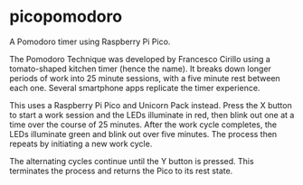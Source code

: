 # picopomodoro
A Pomodoro timer using Raspberry Pi Pico.

The Pomodoro Technique was developed by Francesco Cirillo using a tomato-shaped kitchen timer (hence the name). It breaks down longer periods of work into 25 minute sessions, with a five minute rest between each one. Several smartphone apps replicate the timer experience.

This uses a Raspberry Pi Pico and Unicorn Pack instead. Press the X button to start a work session and the LEDs illuminate in red, then blink out one at a time over the course of 25 minutes. After the work cycle completes, the LEDs illuminate green and blink out over five minutes. The process then repeats by initiating a new work cycle.

The alternating cycles continue until the Y button is pressed. This terminates the process and returns the Pico to its rest state.
